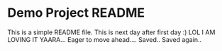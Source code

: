 # Demo Project README

This is a simple README file.
This is next day after first day :) LOL
I AM LOVING IT YAARA...
Eager to move ahead....
Saved..
Saved again..